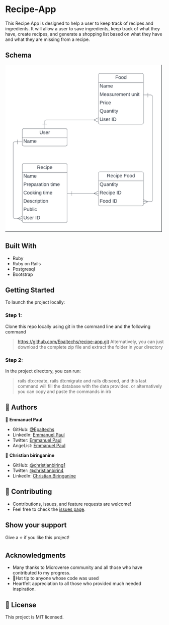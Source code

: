 # Recipe-App
This Recipe App is designed to help a user to keep track of recipes and ingredients. It will allow a user to save ingredients, keep track of what they have, create recipes, and generate a shopping list based on what they have and what they are missing from a recipe.

## Schema
![](./app/assets/images/recipe-app%20screenshot.png)

## Built With
- Ruby
- Ruby on Rails
- Postgresql
- Bootstrap

## Getting Started
To launch the project locally:

### Step 1:
Clone this repo locally using git in the command line and the following command
> https://github.com/Epaltechs/recipe-app.git
Alternatively, you can just download the complete zip file and extract the folder in your directory

### Step 2:
In the project directory, you can run:
> rails db:create, rails db:migrate and rails db:seed, and this last command will fill the database with the data provided.
or alternatively you can copy and paste the commands in
> irb

## 👤 Authors

:bust_in_silhouette: **Emmanuel Paul**
- GitHub: [@Epaltechs](https://github.com/Epaltechs)
- LinkedIn: [Emmanuel Paul](https://www.linkedin.com/in/emmanuel-s-paul)
- Twitter: [Emmanuel Paul](http://twitter.com/@emmapaul247)
- AngeList: [Emmanuel Paul](https://angel.co/u/emmanuel-s-paul)


:bust_in_silhouette: **Christian biringanine**

- GitHub: [@christianbiring1](https://github.com/christianbiring1)
- Twitter: [@christianbirin4](https://twitter.com/christianbirin4)
- LinkedIn: [Christian Biringanine](https://linkedin.com/in/christian-biringanine-1833011a5/)


## :handshake: Contributing
- Contributions, issues, and feature requests are welcome!
- Feel free to check the [issues page](https://github.com/Epaltechs/Blog-app/issues).

## Show your support
Give a :star:️ if you like this project!

## Acknowledgments
- Many thanks to Microverse community and all those who have contributed to my progress.
- 🎩Hat tip to anyone whose code was used
- Heartfelt appreciation to all those who provided much needed inspiration.

## :memo: License
This project is MIT licensed.

